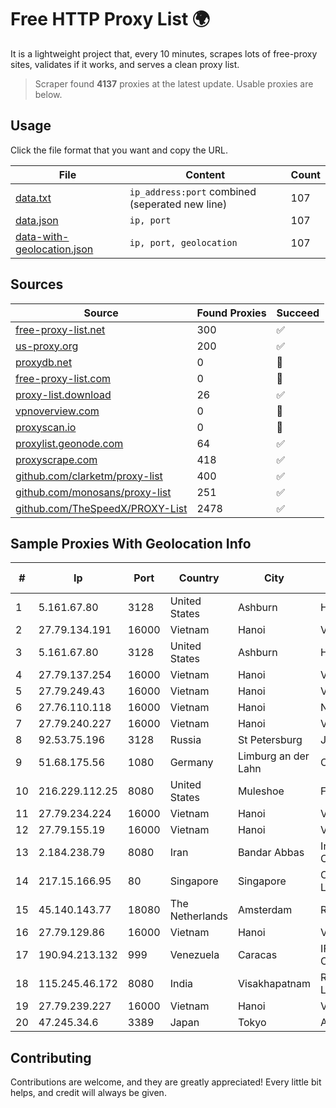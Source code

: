 
# Free HTTP Proxy List 🌍

It is a lightweight project that, every 10 minutes, scrapes lots of free-proxy sites, validates if it works, and serves a clean proxy list.


> Scraper found **4137** proxies at the latest update. Usable proxies are below.

## Usage

Click the file format that you want and copy the URL.


|File|Content|Count|
|----|-------|-----|
|[data.txt](https://raw.githubusercontent.com/themiralay/Proxy-List-World/master/data.txt)|`ip_address:port` combined (seperated new line)|107|
|[data.json](https://raw.githubusercontent.com/themiralay/Proxy-List-World/master/data.json)|`ip, port`|107|
|[data-with-geolocation.json](https://raw.githubusercontent.com/themiralay/Proxy-List-World/master/data-with-geolocation.json)|`ip, port, geolocation`|107|

## Sources

|Source|Found Proxies|Succeed|
|------|-------------|-------|
|[free-proxy-list.net](https://free-proxy-list.net)|300|✅|
|[us-proxy.org](https://www.us-proxy.org)|200|✅|
|[proxydb.net](http://proxydb.net)|0|🚫|
|[free-proxy-list.com](https://free-proxy-list.com/?page=&port=&type%5B%5D=http&type%5B%5D=https&up_time=0&search=Search)|0|🚫|
|[proxy-list.download](https://www.proxy-list.download/HTTP)|26|✅|
|[vpnoverview.com](https://vpnoverview.com/privacy/anonymous-browsing/free-proxy-servers)|0|🚫|
|[proxyscan.io](https://www.proxyscan.io)|0|🚫|
|[proxylist.geonode.com](https://proxylist.geonode.com/api/proxy-list?limit=300&page=1&sort_by=lastChecked&sort_type=desc&protocols=http,https)|64|✅|
|[proxyscrape.com](https://api.proxyscrape.com/v2/?request=displayproxies&protocol=http&timeout=10000&country=all&ssl=all&anonymity=all)|418|✅|
|[github.com/clarketm/proxy-list](https://raw.githubusercontent.com/clarketm/proxy-list/master/proxy-list-raw.txt)|400|✅|
|[github.com/monosans/proxy-list](https://raw.githubusercontent.com/monosans/proxy-list/main/proxies/http.txt)|251|✅|
|[github.com/TheSpeedX/PROXY-List](https://raw.githubusercontent.com/TheSpeedX/PROXY-List/master/http.txt)|2478|✅|


## Sample Proxies With Geolocation Info

|#|Ip|Port|Country|City|Internet Service Provider|
|-|--|----|-------|----|-------------------------|
|1|5.161.67.80|3128|United States|Ashburn|Hetzner Online GmbH|
|2|27.79.134.191|16000|Vietnam|Hanoi|Viettel Corporation|
|3|5.161.67.80|3128|United States|Ashburn|Hetzner Online GmbH|
|4|27.79.137.254|16000|Vietnam|Hanoi|Viettel Corporation|
|5|27.79.249.43|16000|Vietnam|Hanoi|Viettel Corporation|
|6|27.76.110.118|16000|Vietnam|Hanoi|Newass2011xDSLHCMC|
|7|27.79.240.227|16000|Vietnam|Hanoi|Viettel Corporation|
|8|92.53.75.196|3128|Russia|St Petersburg|JSC Selectel|
|9|51.68.175.56|1080|Germany|Limburg an der Lahn|OVH SAS|
|10|216.229.112.25|8080|United States|Muleshoe|Five Area Systems, LLC|
|11|27.79.234.224|16000|Vietnam|Hanoi|Viettel Corporation|
|12|27.79.155.19|16000|Vietnam|Hanoi|Viettel Corporation|
|13|2.184.238.79|8080|Iran|Bandar Abbas|Iran Telecommunication Company PJS|
|14|217.15.166.95|80|Singapore|Singapore|Contabo Asia Private Limited|
|15|45.140.143.77|18080|The Netherlands|Amsterdam|RoyaleHosting BV|
|16|27.79.129.86|16000|Vietnam|Hanoi|Viettel Corporation|
|17|190.94.213.132|999|Venezuela|Caracas|IFX Networks Venezuela C.A.|
|18|115.245.46.172|8080|India|Visakhapatnam|Reliance Jio Infocomm Limited|
|19|27.79.239.227|16000|Vietnam|Hanoi|Viettel Corporation|
|20|47.245.34.6|3389|Japan|Tokyo|Alibaba Cloud LLC|



## Contributing

Contributions are welcome, and they are greatly appreciated! Every
little bit helps, and credit will always be given.

